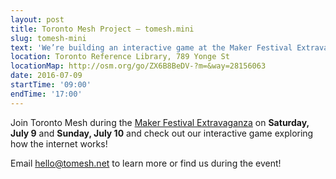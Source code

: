 ```yaml
---
layout: post
title: Toronto Mesh Project – tomesh.mini
slug: tomesh-mini
text: 'We’re building an interactive game at the Maker Festival Extravaganza to explore how the internet works.'
location: Toronto Reference Library, 789 Yonge St  
locationMap: http://osm.org/go/ZX6B8BeDV-?m=&way=28156063
date: 2016-07-09
startTime: '09:00'
endTime: '17:00'
---
```


Join Toronto Mesh during the [Maker Festival Extravaganza](http://makerfestival.ca/extravaganza/) on **Saturday, July 9** and **Sunday, July 10** and check out our interactive game exploring how the internet works!

Email [hello@tomesh.net](mailto:hello@tomesh.net) to learn more or find us during the event!
